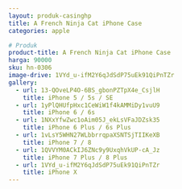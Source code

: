 ```yaml
---
layout: produk-casinghp
title: A French Ninja Cat iPhone Case
categories: apple

# Produk
product-title: A French Ninja Cat iPhone Case
harga: 90000
sku: hn-0306
image-drive: 1VYd_u-ifM2Y6qJdSdP75uEk91QiPnTZr
gallery:
  - url: 13-QOveLP4O-6BS_gbonPZTpX4e_CsjlH
    title: iPhone 5 / 5s / SE
  - url: 1yPlQHUfpHxc1CeWiW1f4kAMMiDy1vuU9
    title: iPhone 6 / 6s
  - url: 1NXxYfwZwc1oAim05J_ekLsVFaJDZsk35
    title: iPhone 6 Plus / 6s Plus
  - url: 1vLsY5WHN27WLbbrrqpaXSNTSjTIIKeXB
    title: iPhone 7 / 8
  - url: 1QVVYM0ACkIJ6ZNc9y9UxqhVkUP-cA_Jz
    title: iPhone 7 Plus / 8 Plus
  - url: 1VYd_u-ifM2Y6qJdSdP75uEk91QiPnTZr
    title: iPhone X
---
```

